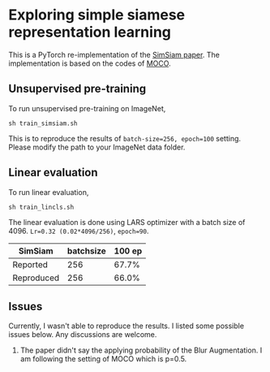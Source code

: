 # Exploring simple siamese representation learning

This is a PyTorch re-implementation of the [SimSiam paper](https://arxiv.org/abs/2011.10566). The implementation is based on the codes of [MOCO](https://github.com/facebookresearch/moco).

## Unsupervised pre-training
To run unsupervised pre-training on ImageNet,
```
sh train_simsiam.sh
```
This is to reproduce the results of ```batch-size=256, epoch=100``` setting. Please modify the path to your ImageNet data folder.

## Linear evaluation
To run linear evaluation,
```
sh train_lincls.sh
```
The linear evaluation is done using LARS optimizer with a batch size of 4096. ```Lr=0.32 (0.02*4096/256)```, ```epoch=90```.

|SimSiam|batchsize|100 ep|
|-------|---------|------|
|Reported|256|67.7%|
|Reproduced|256|66.0%|

## Issues
Currently, I wasn't able to reproduce the results. I listed some possible issues below. Any discussions are welcome.

1. The paper didn't say the applying probability of the Blur Augmentation. I am following the setting of MOCO which is p=0.5.
